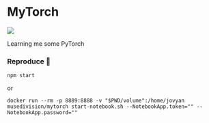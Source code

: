# MyTorch

[![](https://dockerbuildbadges.quelltext.eu/status.svg?organization=musedivision&repository=mytorch)](https://hub.docker.com/r/musedivision/mytorch/builds/)   

Learning me some PyTorch


### Reproduce 🐳

`npm start`
 
 or

`docker run --rm -p 8889:8888 -v "$PWD/volume":/home/jovyan musedivision/mytorch start-notebook.sh --NotebookApp.token="" --NotebookApp.password=""`

